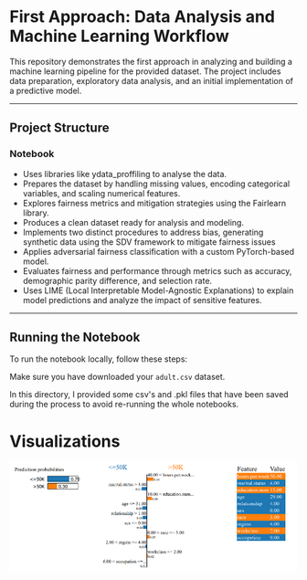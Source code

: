 # First Approach: Data Analysis and Machine Learning Workflow

This repository demonstrates the first approach in analyzing and building a machine learning pipeline for the provided dataset. The project includes data preparation, exploratory data analysis, and an initial implementation of a predictive model.

---

## Project Structure

### Notebook
   - Uses libraries like ydata_proffiling to analyse the data.
   - Prepares the dataset by handling missing values, encoding categorical variables, and scaling numerical features.
   - Explores fairness metrics and mitigation strategies using the Fairlearn library.
   - Produces a clean dataset ready for analysis and modeling. 
   - Implements two distinct procedures to address bias, generating synthetic data using the SDV framework to mitigate fairness issues
   - Applies adversarial fairness classification with a custom PyTorch-based model.
   - Evaluates fairness and performance through metrics such as accuracy, demographic parity difference, and selection rate.
   - Uses LIME (Local Interpretable Model-Agnostic Explanations) to explain model predictions and analyze the impact of sensitive features.

---

## Running the Notebook

To run the notebook locally, follow these steps:

Make sure you have downloaded your `adult.csv` dataset.

In this directory, I provided some csv's and .pkl files that have been saved during the process to avoid re-running the whole notebooks.

# Visualizations

![Visualization](lime.png)

